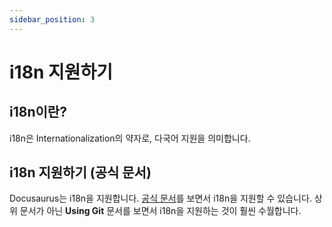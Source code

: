 ```yaml
---
sidebar_position: 3
---
```


# i18n 지원하기

## i18n이란?

i18n은 Internationalization의 약자로, 다국어 지원을 의미합니다.

## i18n 지원하기 (공식 문서)

Docusaurus는 i18n을 지원합니다. [공식 문서](https://docusaurus.io/docs/i18n/git)를 보면서 i18n을 지원할 수 있습니다. 상위 문서가 아닌 **Using Git** 문서를 보면서 i18n을 지원하는 것이 훨씬 수월합니다.
